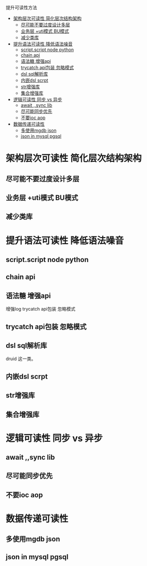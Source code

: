 提升可读性方法
<!-- TOC -->

- [架构层次可读性 简化层次结构架构](#架构层次可读性-简化层次结构架构)
  - [尽可能不要过度设计多层](#尽可能不要过度设计多层)
  - [业务层 +uti模式   BU模式](#业务层-uti模式---bu模式)
  - [减少类库](#减少类库)
- [提升语法可读性 降低语法噪音](#提升语法可读性-降低语法噪音)
  - [script.script node python](#scriptscript-node-python)
  - [chain api](#chain-api)
  - [语法糖 增强api](#语法糖-增强api)
  - [trycatch api包装 忽略模式](#trycatch-api包装-忽略模式)
  - [dsl  sql解析库](#dsl--sql解析库)
  - [内嵌dsl scrpt](#内嵌dsl-scrpt)
  - [str增强库](#str增强库)
  - [集合增强库](#集合增强库)
- [逻辑可读性 同步 vs 异步](#逻辑可读性-同步-vs-异步)
  - [await  ,,sync lib](#await--sync-lib)
  - [尽可能同步优先](#尽可能同步优先)
  - [不要ioc aop](#不要ioc-aop)
- [数据传递可读性](#数据传递可读性)
  - [多使用mgdb json](#多使用mgdb-json)
  - [json in mysql pgsql](#json-in-mysql-pgsql)

<!-- /TOC -->

# 架构层次可读性 简化层次结构架构
## 尽可能不要过度设计多层
##  业务层 +uti模式   BU模式
## 减少类库

# 提升语法可读性 降低语法噪音

## script.script node python
## chain api
## 语法糖 增强api  

增强log trycatch api包装 忽略模式
##  trycatch api包装 忽略模式


## dsl  sql解析库

druid 这一类。

## 内嵌dsl scrpt

## str增强库  
## 集合增强库

# 逻辑可读性 同步 vs 异步

## await  ,,sync lib
## 尽可能同步优先
## 不要ioc aop




# 数据传递可读性
## 多使用mgdb json
## json in mysql pgsql
